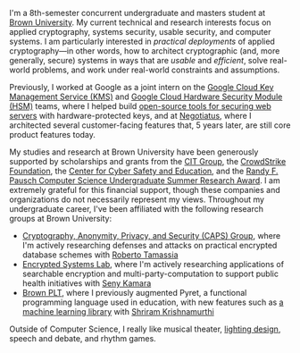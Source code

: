 I'm a 8th-semester concurrent undergraduate and masters student at [Brown University](https://www.brown.edu/). My current technical and research interests focus on applied cryptography, systems security, usable security, and computer systems. I am particularly interested in _practical deployments_ of applied cryptography&mdash;in other words, how to architect cryptographic (and, more generally, secure) systems in ways that are _usable_ and _efficient_, solve real-world problems, and work under real-world constraints and assumptions.

Previously, I worked at Google as a joint intern on the [Google Cloud Key Management Service (KMS)](https://cloud.google.com/security-key-management) and [Google Cloud Hardware Security Module (HSM)](https://cloud.google.com/kms/docs/hsm) teams, where I helped build [open-source tools for securing web servers](https://github.com/googleinterns/cloud-kms-oss-tools) with hardware-protected keys, and at [Negotiatus](https://www.negotiatus.com/), where I architected several customer-facing features that, 5 years later, are still core product features today.

My studies and research at Brown University have been generously supported by scholarships and grants from the [CIT Group](https://learnmore.scholarsapply.org/cit/#:~:text=CIT%20Group%20has%20established%20a,or%20institution%20of%20advanced%20education.), the [CrowdStrike Foundation](https://www.crowdstrike.org/scholarships.html), the [Center for Cyber Safety and Education](https://iamcybersafe.org/s/undergraduate-scholarships), and the [Randy F. Pausch Computer Science Undergraduate Summer Research Award](https://cs.brown.edu/news/2021/03/24/ross-briden-and-zachary-espiritu-win-randy-f-pausch-computer-science-undergraduate-summer-research-award/). I am extremely grateful for this financial support, though these companies and organizations do not necessarily represent my views. Throughout my undergraduate career, I've been affiliated with the following research groups at Brown University:

- [Cryptography, Anonymity, Privacy, and Security (CAPS) Group](http://caps.cs.brown.edu/), where I'm actively researching defenses and attacks on practical encrypted database schemes with [Roberto Tamassia](https://www.tamassia.net/)
- [Encrypted Systems Lab](http://esl.cs.brown.edu/), where I'm actively researching applications of searchable encryption and multi-party-computation to support public health initiatives with [Seny Kamara](http://cs.brown.edu/~seny/)
- [Brown PLT](https://cs.brown.edu/research/plt/), where I previously augmented Pyret, a functional programming language used in education, with new features such as [a machine learning library](https://cs0190.github.io/tensorflow.html) with [Shriram Krishnamurthi](http://cs.brown.edu/~sk/)

Outside of Computer Science, I really like musical theater, [lighting design](design/lighting-design/), speech and debate, and rhythm games.

